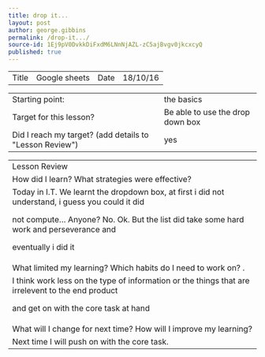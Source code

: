 ```yaml
---
title: drop it...
layout: post
author: george.gibbins
permalink: /drop-it.../
source-id: 1Ej9pV0DvkkDiFxdM6LNnNjAZL-zC5ajBvgv0jkcxcyQ
published: true
---
```

<table>
  <tr>
    <td>Title</td>
    <td>Google sheets</td>
    <td>Date</td>
    <td>18/10/16</td>
  </tr>
</table>


<table>
  <tr>
    <td>Starting point:</td>
    <td>the basics</td>
  </tr>
  <tr>
    <td>Target for this lesson?</td>
    <td>Be able to use the drop down box</td>
  </tr>
  <tr>
    <td>Did I reach my target? 
(add details to "Lesson Review")</td>
    <td>yes</td>
  </tr>
</table>


<table>
  <tr>
    <td>Lesson Review</td>
  </tr>
  <tr>
    <td>How did I learn? What strategies were effective? </td>
  </tr>
  <tr>
    <td>
Today in I.T. We learnt the dropdown box, at first i did not understand, i guess you could it did 

not compute… Anyone? No. Ok. But the list did take some hard work and perseverance and 

eventually i did it
</td>
  </tr>
  <tr>
    <td>What limited my learning? Which habits do I need to work on? .</td>
  </tr>
  <tr>
    <td>
I think work less on the type of information or the things that are irrelevent to the end product 

and get on with the core task at hand</td>
  </tr>
  <tr>
    <td>What will I change for next time? How will I improve my learning?</td>
  </tr>
  <tr>
    <td>
Next time I will push on with the core task.</td>
  </tr>
</table>


